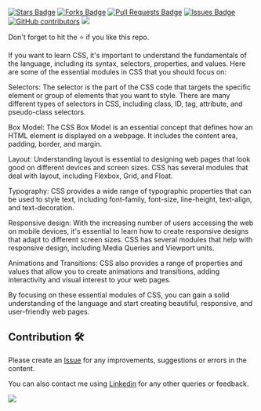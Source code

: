 <a href="https://github.com/drshahizan/learn-php/stargazers"><img src="https://img.shields.io/github/stars/drshahizan/learn-php" alt="Stars Badge"/></a>
<a href="https://github.com/drshahizan/learn-php/network/members"><img src="https://img.shields.io/github/forks/drshahizan/learn-php" alt="Forks Badge"/></a>
<a href="https://github.com/drshahizan/learn-php/pulls"><img src="https://img.shields.io/github/issues-pr/drshahizan/learn-php" alt="Pull Requests Badge"/></a>
<a href="https://github.com/drshahizan/learn-php/issues"><img src="https://img.shields.io/github/issues/drshahizan/learn-php" alt="Issues Badge"/></a>
<a href="https://github.com/drshahizan/learn-php/graphs/contributors"><img alt="GitHub contributors" src="https://img.shields.io/github/contributors/drshahizan/learn-php?color=2b9348"></a>
![](https://visitor-badge.glitch.me/badge?page_id=drshahizan/learn-php)

Don't forget to hit the :star: if you like this repo.

If you want to learn CSS, it's important to understand the fundamentals of the language, including its syntax, selectors, properties, and values. Here are some of the essential modules in CSS that you should focus on:

Selectors: The selector is the part of the CSS code that targets the specific element or group of elements that you want to style. There are many different types of selectors in CSS, including class, ID, tag, attribute, and pseudo-class selectors.

Box Model: The CSS Box Model is an essential concept that defines how an HTML element is displayed on a webpage. It includes the content area, padding, border, and margin.

Layout: Understanding layout is essential to designing web pages that look good on different devices and screen sizes. CSS has several modules that deal with layout, including Flexbox, Grid, and Float.

Typography: CSS provides a wide range of typographic properties that can be used to style text, including font-family, font-size, line-height, text-align, and text-decoration.

Responsive design: With the increasing number of users accessing the web on mobile devices, it's essential to learn how to create responsive designs that adapt to different screen sizes. CSS has several modules that help with responsive design, including Media Queries and Viewport units.

Animations and Transitions: CSS also provides a range of properties and values that allow you to create animations and transitions, adding interactivity and visual interest to your web pages.

By focusing on these essential modules of CSS, you can gain a solid understanding of the language and start creating beautiful, responsive, and user-friendly web pages.

## Contribution 🛠️
Please create an [Issue](https://github.com/drshahizan/learn-php/issues) for any improvements, suggestions or errors in the content.

You can also contact me using [Linkedin](https://www.linkedin.com/in/drshahizan/) for any other queries or feedback.

![](https://visitor-badge.glitch.me/badge?page_id=drshahizan)


